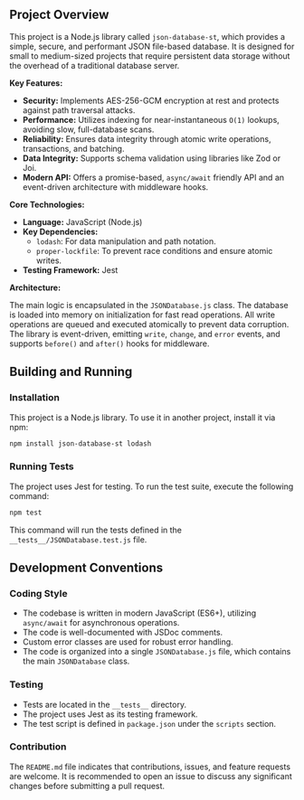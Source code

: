 ## Project Overview

This project is a Node.js library called `json-database-st`, which provides a simple, secure, and performant JSON file-based database. It is designed for small to medium-sized projects that require persistent data storage without the overhead of a traditional database server.

**Key Features:**

*   **Security:** Implements AES-256-GCM encryption at rest and protects against path traversal attacks.
*   **Performance:** Utilizes indexing for near-instantaneous `O(1)` lookups, avoiding slow, full-database scans.
*   **Reliability:** Ensures data integrity through atomic write operations, transactions, and batching.
*   **Data Integrity:** Supports schema validation using libraries like Zod or Joi.
*   **Modern API:** Offers a promise-based, `async/await` friendly API and an event-driven architecture with middleware hooks.

**Core Technologies:**

*   **Language:** JavaScript (Node.js)
*   **Key Dependencies:**
    *   `lodash`: For data manipulation and path notation.
    *   `proper-lockfile`: To prevent race conditions and ensure atomic writes.
*   **Testing Framework:** Jest

**Architecture:**

The main logic is encapsulated in the `JSONDatabase.js` class. The database is loaded into memory on initialization for fast read operations. All write operations are queued and executed atomically to prevent data corruption. The library is event-driven, emitting `write`, `change`, and `error` events, and supports `before()` and `after()` hooks for middleware.

## Building and Running

### Installation

This project is a Node.js library. To use it in another project, install it via npm:

```bash
npm install json-database-st lodash
```

### Running Tests

The project uses Jest for testing. To run the test suite, execute the following command:

```bash
npm test
```

This command will run the tests defined in the `__tests__/JSONDatabase.test.js` file.

## Development Conventions

### Coding Style

*   The codebase is written in modern JavaScript (ES6+), utilizing `async/await` for asynchronous operations.
*   The code is well-documented with JSDoc comments.
*   Custom error classes are used for robust error handling.
*   The code is organized into a single `JSONDatabase.js` file, which contains the main `JSONDatabase` class.

### Testing

*   Tests are located in the `__tests__` directory.
*   The project uses Jest as its testing framework.
*   The test script is defined in `package.json` under the `scripts` section.

### Contribution

The `README.md` file indicates that contributions, issues, and feature requests are welcome. It is recommended to open an issue to discuss any significant changes before submitting a pull request.
